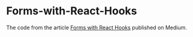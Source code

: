 # Forms-with-React-Hooks
The code from the article [Forms with React Hooks](https://medium.com/@methmi.n/forms-with-react-hooks-b53011da5924) published on Medium.
